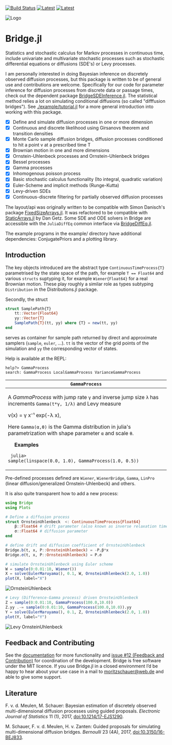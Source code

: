 [![Build Status](https://travis-ci.org/mschauer/Bridge.jl.svg?branch=master)](https://travis-ci.org/mschauer/Bridge.jl)
[![Latest](https://img.shields.io/badge/docs-latest-blue.svg)](https://mschauer.github.io/Bridge.jl/latest/)
[![Latest](https://img.shields.io/badge/docs-stable-blue.svg)](https://mschauer.github.io/Bridge.jl/stable/)

![Logo](https://mschauer.github.io/Bridge.jl/bridgelogo.gif)

# Bridge.jl

Statistics and stochastic calculus for Markov processes in continuous time, include univariate and multivariate stochastic processes such as stochastic differential equations or diffusions (SDE's) or Levy processes.

I am personally interested in doing Bayesian inference on discretely observed diffusion processes, but this package is written to be of general use and contributions are welcome.
Specifically for our code for parameter inference for diffusion processes from discrete data or passage times, check out the dependent package [BridgeSDEInference.jl](https://github.com/mmider/BridgeSDEInference.jl).
The statistical method relies a lot on simulating conditional diffusions (so called "difffusion bridges"). See [./example/tutorial.jl](./example/tutorial.jl) for a more general introduction into working with this package. 

- [x] Define and simulate diffusion processes in one or more dimension
- [x] Continuous and discrete likelihood using Girsanovs theorem and transition densities
- [x] Monte Carlo sample diffusion bridges, diffusion processes conditioned to hit a point v at a prescribed time T
- [x] Brownian motion in one and more dimensions
- [x] Ornstein-Uhlenbeck processes and Ornstein-Uhlenbeck bridges
- [x] Bessel processes
- [x] Gamma processes
- [x] Inhomogenous poisson process
- [x] Basic stochastic calculus functionality (Ito integral, quadratic variation)
- [x] Euler-Scheme and implicit methods (Runge-Kutta)
- [x] Levy-driven SDEs
- [x] Continuous-discrete filtering for partially observed diffusion processes

The layout/api was originally written to be compatible with Simon Danisch's package [FixedSizeArrays.jl](https://github.com/SimonDanisch/FixedSizeArrays.jl). It was refactored to be compatible with [StaticArrays.jl](https://github.com/JuliaArrays/StaticArrays.jl) by Dan Getz.
Some SDE and ODE solvers in Bridge are accessible with the `JuliaDiffEq` common interface via [BridgeDiffEq.jl](https://github.com/JuliaDiffEq/BridgeDiffEq.jl).

The example programs in the example/ directory have additional dependencies: ConjugatePriors and a plotting library.


## Introduction

The key objects introduced are the abstract type `ContinuousTimeProcess{T}` parametrised by the state space of the path, for example `T == Float64` and various `structs` suptyping it, for example `Wiener{Float64}` for a real Brownian motion. These play roughly a similar role as types subtyping `Distribution` in the Distributions.jl package.

Secondly, the struct
```julia
struct SamplePath{T}
    tt::Vector{Float64}
    yy::Vector{T}
    SamplePath{T}(tt, yy) where {T} = new(tt, yy)
end
```
serves as container for sample path returned by direct and approximate samplers (`sample`, `euler`, ...).
`tt` is the vector of the grid points of the simulation and `yy` the corresponding vector of states.

Help is available at the REPL:
```
help?> GammaProcess
search: GammaProcess LocalGammaProcess VarianceGammaProcess
```

| <code>GammaProcess</code>    |
| --- |    
| <p>A <em>GammaProcess</em> with jump rate <code>γ</code> and inverse jump size <code>λ</code> has increments <code>Gamma(t*γ, 1/λ)</code> and Levy measure</p><p>ν(x) = γ x⁻¹ exp(-λ x),</p><p>Here <code>Gamma(α,θ)</code> is the Gamma distribution in julia&#39;s parametrization with shape parameter <code>α</code> and scale <code>θ</code>.</p> <p>&emsp;<b> Examples </b></p><p><code> julia> sample(linspace(0.0, 1.0),  GammaProcess(1.0, 0.5)) </code>

Pre-defined processes defined are
`Wiener`, `WienerBridge`, `Gamma`, `LinPro` (linear diffusion/generalized Ornstein-Uhlenbeck) and others.


It is also quite transparent how to add a new process:

```julia
using Bridge
using Plots

# Define a diffusion process
struct OrnsteinUhlenbeck  <: ContinuousTimeProcess{Float64}
    β::Float64 # drift parameter (also known as inverse relaxation time)
    σ::Float64 # diffusion parameter
end

# define drift and diffusion coefficient of OrnsteinUhlenbeck
Bridge.b(t, x, P::OrnsteinUhlenbeck) = -P.β*x
Bridge.σ(t, x, P::OrnsteinUhlenbeck) = P.σ

# simulate OrnsteinUhlenbeck using Euler scheme
W = sample(0:0.01:10, Wiener())
X = solve(EulerMaruyama(), 0.1, W, OrnsteinUhlenbeck(2.0, 1.0))
plot(X, label="X")
```

![OrnsteinUhlenbeck](https://mschauer.github.io/Bridge.jl/latest/assets/ou.png)

```julia
# Levy (Difference-Gamma process) driven OrnsteinUhlenbeck
Z = sample(0:0.01:10, GammaProcess(100.0,10.0))
Z.yy .-= sample(0:0.01:10, GammaProcess(100.0,10.0)).yy
Y = solve(EulerMaruyama(), 0.1, Z, OrnsteinUhlenbeck(2.0, 1.0))
plot(Y, label="Y")
```

![Levy OrnsteinUhlenbeck](https://mschauer.github.io/Bridge.jl/latest/assets/levyou.png)


## Feedback and Contributing

See the [documentation](https://mschauer.github.io/Bridge.jl/latest/) for more functionality and [issue #12 (Feedback and Contribution)](https://github.com/mschauer/Bridge.jl/issues/12) for coordination of the development.
Bridge is free software under the MIT licence. If you use Bridge.jl in a closed environment I’d be happy to hear about your use case in a mail to moritzschauer@web.de and able to give some support.

## Literature

F. v. d. Meulen, M. Schauer: Bayesian estimation of discretely observed multi-dimensional diffusion processes using guided proposals. *Electronic Journal of Statistics* 11 (1), 2017, [doi:10.1214/17-EJS1290](http://dx.doi.org/10.1214/17-EJS1290).

M. Schauer, F. v. d. Meulen, H. v. Zanten: Guided proposals for simulating multi-dimensional diffusion bridges. *Bernoulli* 23 (4A), 2017, [doi:10.3150/16-BEJ833](http://dx.doi.org/10.3150/16-BEJ833).
